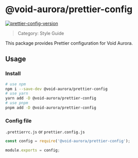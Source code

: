 # @void-aurora/prettier-config

[prettier-config-version]: https://img.shields.io/npm/v/@void-aurora/prettier-config?style=flat-square
[prettier-config-npm]: https://www.npmjs.com/package/@void-aurora/prettier-config

[![prettier-config-version]][prettier-config-npm]

> Category: Style Guide

This package provides Prettier configuration for Void Aurora.

## Usage

### Install

```sh
# use npm
npm i --save-dev @void-aurora/prettier-config
# use yarn
yarn add -D @void-aurora/prettier-config
# use pnpm
pnpm add -D @void-aurora/prettier-config
```

### Config file

`.prettierrc.js` or `prettier.config.js`

```js
const config = require('@void-aurora/prettier-config');

module.exports = config;
```
